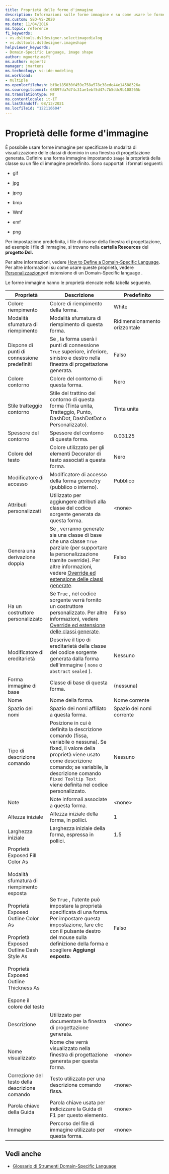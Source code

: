 ```yaml
---
title: Proprietà delle forme d'immagine
description: Informazioni sulle forme immagine e su come usare le forme immagine per specificare la modalità di visualizzazione delle classi di dominio in una finestra di progettazione generata.
ms.custom: SEO-VS-2020
ms.date: 11/04/2016
ms.topic: reference
f1_keywords:
- vs.dsltools.dsldesigner.selectimagedialog
- vs.dsltools.dsldesigner.imageshape
helpviewer_keywords:
- Domain-Specific Language, image shape
author: mgoertz-msft
ms.author: mgoertz
manager: jmartens
ms.technology: vs-ide-modeling
ms.workload:
- multiple
ms.openlocfilehash: bf8e185030f459e758a578c38ede44e14588326a
ms.sourcegitcommit: 68897da7d74c31ae1ebf5d47c7b5ddc9b108265b
ms.translationtype: MT
ms.contentlocale: it-IT
ms.lasthandoff: 08/13/2021
ms.locfileid: "122116604"
---
```

# <a name="properties-of-image-shapes"></a>Proprietà delle forme d'immagine

È possibile usare forme immagine per specificare la modalità di visualizzazione delle classi di dominio in una finestra di progettazione generata. Definire una forma immagine impostando `Image` la proprietà della classe su un file di immagine predefinito. Sono supportati i formati seguenti:

- gif

- jpg

- jpeg

- bmp

- Wmf

- emf

- png

Per impostazione predefinita, i file di risorse della finestra di progettazione, ad esempio i file di immagine, si trovano nella **cartella Resources** del **progetto Dsl.**

Per altre informazioni, vedere [How to Define a Domain-Specific Language](../modeling/how-to-define-a-domain-specific-language.md). Per altre informazioni su come usare queste proprietà, vedere [Personalizzazione](../modeling/customizing-and-extending-a-domain-specific-language.md)ed estensione di un Domain-Specific language .

Le forme immagine hanno le proprietà elencate nella tabella seguente.

|Proprietà|Descrizione|Predefinito|
|-|-|-|
|Colore riempimento|Colore di riempimento della forma.|White|
|Modalità sfumatura di riempimento|Modalità sfumatura di riempimento di questa forma.|Ridimensionamento orizzontale|
|Dispone di punti di connessione predefiniti|Se , la forma userà i punti di connessione `True` superiore, inferiore, sinistro e destro nella finestra di progettazione generata.|Falso|
|Colore contorno|Colore del contorno di questa forma.|Nero|
|Stile tratteggio contorno|Stile del trattino del contorno di questa forma (Tinta unita, Tratteggio, Punto, DashDot, DashDotDot o Personalizzato).|Tinta unita|
|Spessore del contorno|Spessore del contorno di questa forma.|0.03125|
|Colore del testo|Colore utilizzato per gli elementi Decorator di testo associati a questa forma.|Nero|
|Modificatore di accesso|Modificatore di accesso della forma geometry (pubblico o interno).|Pubblico|
|Attributi personalizzati|Utilizzato per aggiungere attributi alla classe del codice sorgente generata da questa forma.|\<none>|
|Genera una derivazione doppia|Se , verranno generate sia una classe di base che una classe `True` parziale (per supportare la personalizzazione tramite override). Per altre informazioni, vedere [Override ed estensione delle classi generate](../modeling/overriding-and-extending-the-generated-classes.md).|Falso|
|Ha un costruttore personalizzato|Se `True` , nel codice sorgente verrà fornito un costruttore personalizzato. Per altre informazioni, vedere [Override ed estensione delle classi generate](../modeling/overriding-and-extending-the-generated-classes.md).|Falso|
|Modificatore di ereditarietà|Descrive il tipo di ereditarietà della classe del codice sorgente generata dalla forma dell'immagine ( `none` o `abstract` `sealed` ).|Nessuno|
|Forma immagine di base|Classe di base di questa forma.|(nessuna)|
|Nome|Nome della forma.|Nome corrente|
|Spazio dei nomi|Spazio dei nomi affiliato a questa forma.|Spazio dei nomi corrente|
|Tipo di descrizione comando|Posizione in cui è definita la descrizione comando (fissa, variabile o nessuna). Se fixed, il valore della proprietà viene usato come descrizione comando; se variabile, la descrizione comando `Fixed Tooltip Text` viene definita nel codice personalizzato.|Nessuno|
|Note|Note informali associate a questa forma.|\<none>|
|Altezza iniziale|Altezza iniziale della forma, in pollici.|1|
|Larghezza iniziale|Larghezza iniziale della forma, espressa in pollici.|1.5|
|Proprietà Exposed Fill Color As<br /><br /> Modalità sfumatura di riempimento esposta<br /><br /> Proprietà Exposed Outline Color As<br /><br /> Proprietà Exposed Outline Dash Style As<br /><br /> Proprietà Exposed Outline Thickness As<br /><br /> Espone il colore del testo|Se `True` , l'utente può impostare la proprietà specificata di una forma. Per impostare questa impostazione, fare clic con il pulsante destro del mouse sulla definizione della forma e scegliere **Aggiungi esposto**.|Falso|
|Descrizione|Utilizzato per documentare la finestra di progettazione generata.|\<none>|
|Nome visualizzato|Nome che verrà visualizzato nella finestra di progettazione generata per questa forma.|\<none>|
|Correzione del testo della descrizione comando|Testo utilizzato per una descrizione comando fissa.|\<none>|
|Parola chiave della Guida|Parola chiave usata per indicizzare la Guida di F1 per questo elemento.|\<none>|
|Immagine|Percorso del file di immagine utilizzato per questa forma.|\<none>|

## <a name="see-also"></a>Vedi anche

- [Glossario di Strumenti Domain-Specific Language](/previous-versions/bb126564(v=vs.100))